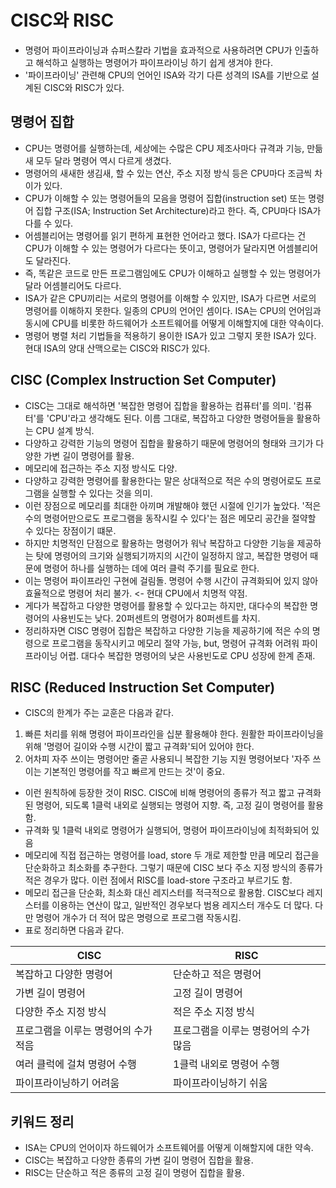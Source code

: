 # CISC와 RISC
- 명령어 파이프라이닝과 슈퍼스칼라 기법을 효과적으로 사용하려면 CPU가 인출하고 해석하고 실행하는 명령어가 파이프라이닝 하기 쉽게 생겨야 한다.
- '파이프라이닝' 관련해 CPU의 언어인 ISA와 각기 다른 성격의 ISA를 기반으로 설계된 CISC와 RISC가 있다.

## 명령어 집합
- CPU는 명령어를 실행하는데, 세상에는 수많은 CPU 제조사마다 규격과 기능, 만듦새 모두 달라 명령어 역시 다르게 생겼다.
- 명령어의 새새한 생김새, 할 수 있는 연산, 주소 지정 방식 등은 CPU마다 조금씩 차이가 있다.
- CPU가 이해할 수 있는 명령어들의 모음을 명령어 집합(instruction set) 또는 명령어 집합 구조(ISA; Instruction Set Architecture)라고 한다. 즉, CPU마다 ISA가 다를 수
있다.
- 어셈블리어는 명령어를 읽기 편하게 표현한 언어라고 했다. ISA가 다르다는 건 CPU가 이해할 수 있는 명령어가 다르다는 뜻이고, 명령어가 달라지면 어셈블리어도 달라진다.
- 즉, 똑같은 코드로 만든 프로그램임에도 CPU가 이해하고 실행할 수 있는 명령어가 달라 어셈블리어도 다르다.
- ISA가 같은 CPU끼리는 서로의 명령어를 이해할 수 있지만, ISA가 다르면 서로의 명령어를 이해하지 못한다. 일종의 CPU의 언어인 셈이다. ISA는 CPU의 언어임과 동시에 CPU를 비롯한
하드웨어가 소프트웨어를 어떻게 이해할지에 대한 약속이다.
- 명령어 병렬 처리 기법들을 적용하기 용이한 ISA가 있고 그렇지 못한 ISA가 있다. 현대 ISA의 양대 산맥으로는 CISC와 RISC가 있다.

## CISC (Complex Instruction Set Computer)
- CISC는 그대로 해석하면 '복잡한 명령어 집합을 활용하는 컴퓨터'를 의미. '컴퓨터'를 'CPU'라고 생각해도 된다. 이름 그대로, 복잡하고 다양한 명령어들을 활용하는 CPU 설계 방식.
- 다양하고 강력한 기능의 명령어 집합을 활용하기 때문에 명령어의 형태와 크기가 다양한 가변 길이 명령어를 활용.
- 메모리에 접근하는 주소 지정 방식도 다양.
- 다양하고 강력한 명령어를 활용한다는 말은 상대적으로 적은 수의 명령어로도 프로그램을 실행할 수 있다는 것을 의미.
- 이런 장점으로 메모리를 최대한 아끼며 개발해야 했던 시절에 인기가 높았다. '적은 수의 명령어만으로도 프로그램을 동작시킬 수 있다'는 점은 메모리 공간을 절약할 수 있다는 장점이기 떄문.
- 하지만 치명적인 단점으로 활용하는 명령어가 워낙 복잡하고 다양한 기능을 제공하는 탓에 명령어의 크기와 실행되기까지의 시간이 일정하지 않고, 복잡한 명령어 때문에 명령어 하나를 실행하는
데에 여러 클럭 주기를 필요로 한다.
- 이는 명령어 파이프라인 구현에 걸림돌. 명령어 수행 시간이 규격화되어 있지 않아 효율적으로 명령어 처리 불가. <- 현대 CPU에서 치명적 약점.
- 게다가 복잡하고 다양한 명령어를 활용할 수 있다고는 하지만, 대다수의 복잡한 명령어의 사용빈도는 낮다. 20퍼센트의 명령어가 80퍼센트를 차지.
- 정리하자면 CISC 명령어 집합은 복잡하고 다양한 기능을 제공하기에 적은 수의 명령으로 프로그램을 동작시키고 메모리 절약 가능, but, 명령어 규격화 어려워 파이프라이닝 어렵.
대다수 복잡한 명령어의 낮은 사용빈도로 CPU 성장에 한계 존재.

## RISC (Reduced Instruction Set Computer)
- CISC의 한계가 주는 교훈은 다음과 같다.
1. 빠른 처리를 위해 명령어 파이프라인을 십분 활용해야 한다. 원활한 파이프라이닝을 위해 '명령어 길이와 수행 시간이 짧고 규격화'되어 있어야 한다.
2. 어차피 자주 쓰이는 명령어만 줄곧 사용되니 복잡한 기능 지원 명령어보다 '자주 쓰이는 기본적인 명령어를 작고 빠르게 만드는 것'이 중요.
- 이런 원칙하에 등장한 것이 RISC. CISC에 비해 명령어의 종류가 적고 짧고 규격화된 명령어, 되도록 1클럭 내외로 실행되는 명령어 지향. 즉, 고정 길이 명령어를 활용함.
- 규격화 및 1클럭 내외로 명령어가 실행되어, 명령어 파이프라이닝에 최적화되어 있음
- 메모리에 직접 접근하는 명령어를 load, store 두 개로 제한할 만큼 메모리 접근을 단순화하고 최소화를 추구한다. 그렇기 때문에 CISC 보다 주소 지정 방식의 종류가 적은 
경우가 많다. 이런 점에서 RISC를 load-store 구조라고 부르기도 함.
- 메모리 접근을 단순화, 최소화 대신 레지스터를 적극적으로 활용함. CISC보다 레지스터를 이용하는 연산이 많고, 일반적인 경우보다 범용 레지스터 개수도 더 많다. 다만 명령어 개수가
더 적어 많은 명령으로 프로그램 작동시킴.
- 표로 정리하면 다음과 같다.

| CISC                 | RISC                 |
|----------------------|----------------------|
| 복잡하고 다양한 명령어         | 단순하고 적은 명령어          |
| 가변 길이 명령어            | 고정 길이 명령어            |
| 다양한 주소 지정 방식         | 적은 주소 지정 방식          |
| 프로그램을 이루는 명령어의 수가 적음 | 프로그램을 이루는 명령어의 수가 많음 |
| 여러 클럭에 걸쳐 명령어 수행     | 1클럭 내외로 명령어 수행       |
| 파이프라이닝하기 어려움         | 파이프라이닝하기 쉬움          |

## 키워드 정리
- ISA는 CPU의 언어이자 하드웨어가 소프트웨어를 어떻게 이해할지에 대한 약속.
- CISC는 복잡하고 다양한 종류의 가변 길이 명령어 집합을 활용.
- RISC는 단순하고 적은 종류의 고정 길이 명령어 집합을 활용.

